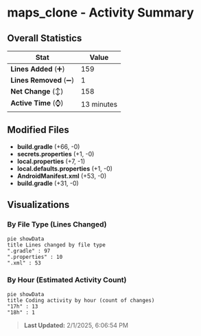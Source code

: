 # maps_clone - Activity Summary 

## Overall Statistics

| Stat                   | Value                                                             |
| ---------------------- | ----------------------------------------------------------------- |
| **Lines Added** (➕)   | 159                                          |
| **Lines Removed** (➖) | 1                                        |
| **Net Change** (↕)    | 158                |
| **Active Time** (⌚)   | 13 minutes |


## Modified Files
- **build.gradle** (+66, -0)
- **secrets.properties** (+1, -0)
- **local.properties** (+7, -1)
- **local.defaults.properties** (+1, -0)
- **AndroidManifest.xml** (+53, -0)
- **build.gradle** (+31, -0)

## Visualizations

### By File Type (Lines Changed)

```mermaid
pie showData
title Lines changed by file type
".gradle" : 97
".properties" : 10
".xml" : 53
```

### By Hour (Estimated Activity Count)

```mermaid
pie showData
title Coding activity by hour (count of changes)
"17h" : 13
"18h" : 1
```


> **Last Updated:** 2/1/2025, 6:06:54 PM